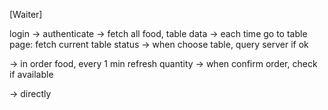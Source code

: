 [Waiter]

login 
-> authenticate
-> fetch all food, table data
-> each time go to table page: fetch current table status
-> when choose table, query server if ok

-> in order food, every 1 min refresh quantity
-> when confirm order, check if available

-> directly 



